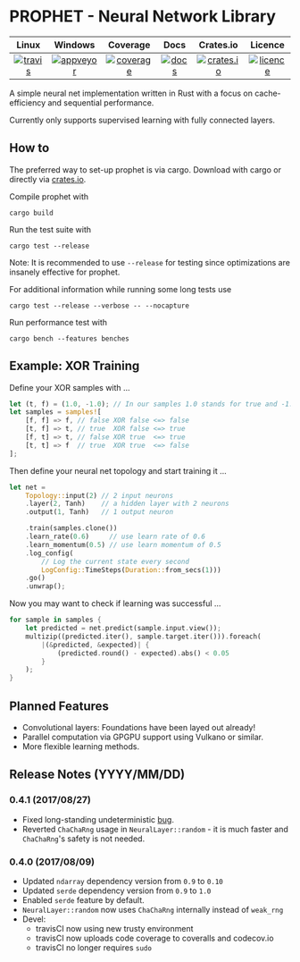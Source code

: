 
PROPHET - Neural Network Library
================================

|       Linux       |       Windows       |       Coverage      |          Docs         |     Crates.io         |       Licence      |
|:-----------------:|:-------------------:|:-------------------:|:---------------------:|:---------------------:|:------------------:|
| [![travis][1]][2] | [![appveyor][3]][4] | [![coverage][5]][6] | [![docs][11]][12 ]    | [![crates.io][9]][10] | [![licence][7]][8] |


A simple neural net implementation written in Rust with a focus on cache-efficiency and sequential performance.

Currently only supports supervised learning with fully connected layers.

## How to

The preferred way to set-up prophet is via cargo.
Download with cargo or directly via [crates.io](https://crates.io/crates/prophet).

Compile prophet with

```
cargo build
```

Run the test suite with

```
cargo test --release
```

Note: It is recommended to use `--release` for testing since optimizations are insanely effective for prophet.

For additional information while running some long tests use

```
cargo test --release --verbose -- --nocapture
```

Run performance test with

```
cargo bench --features benches
```

## Example: XOR Training

Define your XOR samples with ...

```rust
let (t, f) = (1.0, -1.0); // In our samples 1.0 stands for true and -1.0 stands for false.
let samples = samples![
	[f, f] => f, // false XOR false <=> false
	[t, f] => t, // true  XOR false <=> true
	[f, t] => t, // false XOR true  <=> true
	[t, t] => f  // true  XOR true  <=> false
];
```

Then define your neural net topology and start training it ...

```rust
let net =
	Topology::input(2) // 2 input neurons
	.layer(2, Tanh)    // a hidden layer with 2 neurons
	.output(1, Tanh)   // 1 output neuron

	.train(samples.clone())
	.learn_rate(0.6)     // use learn rate of 0.6
	.learn_momentum(0.5) // use learn momentum of 0.5
	.log_config(
		// Log the current state every second
		LogConfig::TimeSteps(Duration::from_secs(1)))
	.go()
	.unwrap();
```

Now you may want to check if learning was successful ...

```rust
for sample in samples {
	let predicted = net.predict(sample.input.view());
	multizip((predicted.iter(), sample.target.iter())).foreach(
		|(&predicted, &expected)| {
			(predicted.round() - expected).abs() < 0.05
		}
	);
}
```

## Planned Features

- Convolutional layers: Foundations have been layed out already!
- Parallel computation via GPGPU support using Vulkano or similar.
- More flexible learning methods.

## Release Notes (YYYY/MM/DD)

### 0.4.1 (2017/08/27)

- Fixed long-standing undeterministic [bug](https://github.com/Robbepop/prophet/issues/2).
- Reverted `ChaChaRng` usage in `NeuralLayer::random` - it is much faster and `ChaChaRng`'s safety is not needed.

### 0.4.0 (2017/08/09)

- Updated `ndarray` dependency version from `0.9` to `0.10`
- Updated `serde` dependency version from `0.9` to `1.0`
- Enabled `serde` feature by default.
- `NeuralLayer::random` now uses `ChaChaRng` internally instead of `weak_rng`
- Devel:
	- travisCI now using new trusty environment
	- travisCI now uploads code coverage to coveralls and codecov.io
	- travisCI no longer requires `sudo`

[1]: https://travis-ci.org/Robbepop/prophet.svg?branch=master
[2]: https://travis-ci.org/Robbepop/prophet
[3]: https://ci.appveyor.com/api/projects/status/2ckrux25wpa5eseh/branch/master?svg=true
[4]: https://ci.appveyor.com/project/Robbepop/prophet/branch/master
[5]: https://coveralls.io/repos/github/Robbepop/prophet/badge.svg?branch=master
[6]: https://coveralls.io/github/Robbepop/prophet?branch=master
[7]: https://img.shields.io/badge/license-MIT-blue.svg
[8]: https://github.com/Robbepop/prophet/blob/master/LICENSE
[9]: https://img.shields.io/crates/v/prophet.svg
[10]: https://crates.io/crates/prophet
[11]: https://docs.rs/prophet/badge.svg
[12]: https://docs.rs/prophet
